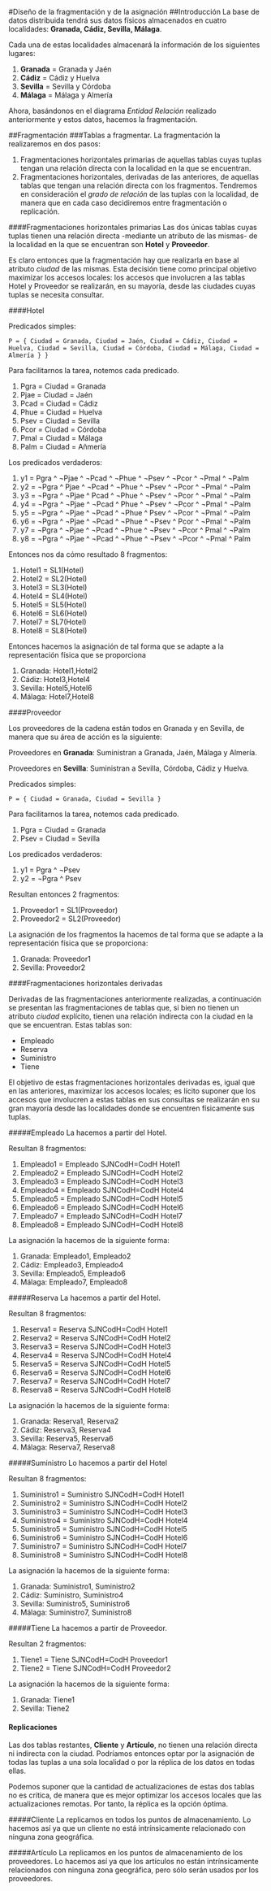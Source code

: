#Diseño de la fragmentación y de la asignación
##Introducción
La base de datos distribuida tendrá sus datos físicos almacenados en cuatro localidades: **Granada, Cádiz, Sevilla, Málaga**.

Cada una de estas localidades almacenará la información de los siguientes lugares:

1. **Granada** = Granada y Jaén
2. **Cádiz** = Cádiz y Huelva
3. **Sevilla** = Sevilla y Córdoba
4. **Málaga** = Málaga y Almería

Ahora, basándonos en el diagrama *Entidad Relación* realizado anteriormente y estos datos, hacemos la fragmentación.

##Fragmentación
###Tablas a fragmentar.
La fragmentación la realizaremos en dos pasos:

1. Fragmentaciones horizontales primarias de aquellas tablas cuyas tuplas tengan una relación directa con la localidad en la que se encuentran.
2. Fragmentaciones horizontales, derivadas de las anteriores, de aquellas tablas que tengan una relación directa con los fragmentos. Tendremos en consideración el *grado de relación* de las tuplas con la localidad, de manera que en cada caso decidiremos entre fragmentación o replicación.

####Fragmentaciones horizontales primarias
Las dos únicas tablas cuyas tuplas tienen una relación directa -mediante un atributo de las mismas- de la localidad en la que se encuentran son **Hotel** y **Proveedor**.

Es claro entonces que la fragmentación hay que realizarla en base al atributo *ciudad* de las mismas. Esta decisión tiene como principal objetivo maximizar los accesos locales: los accesos que involucren a las tablas Hotel y Proveedor se realizarán, en su mayoría, desde las ciudades cuyas tuplas se necesita consultar.

####Hotel

Predicados simples:

    P = { Ciudad = Granada, Ciudad = Jaén, Ciudad = Cádiz, Ciudad = Huelva, Ciudad = Sevilla, Ciudad = Córdoba, Ciudad = Málaga, Ciudad = Almería } }

Para facilitarnos la tarea, notemos cada predicado.

1. Pgra = Ciudad = Granada
2. Pjae = Ciudad = Jaén
3. Pcad = Ciudad = Cádiz
4. Phue = Ciudad = Huelva
5. Psev = Ciudad = Sevilla
6. Pcor = Ciudad = Córdoba
7. Pmal = Ciudad = Málaga
8. Palm = Ciudad = Añmería

Los predicados verdaderos:

1. y1 =   Pgra ^ ¬Pjae ^ ¬Pcad ^ ¬Phue ^ ¬Psev ^ ¬Pcor ^ ¬Pmal ^ ¬Palm
2. y2 =  ¬Pgra ^ Pjae ^ ¬Pcad ^ ¬Phue ^ ¬Psev ^ ¬Pcor ^ ¬Pmal ^ ¬Palm 
3. y3 =  ¬Pgra ^ ¬Pjae ^ Pcad ^ ¬Phue ^ ¬Psev ^ ¬Pcor ^ ¬Pmal ^ ¬Palm 
4. y4 =  ¬Pgra ^ ¬Pjae ^ ¬Pcad ^ Phue ^ ¬Psev ^ ¬Pcor ^ ¬Pmal ^ ¬Palm 
5. y5 =  ¬Pgra ^ ¬Pjae ^ ¬Pcad ^ ¬Phue ^ Psev ^ ¬Pcor ^ ¬Pmal ^ ¬Palm 
6. y6 =  ¬Pgra ^ ¬Pjae ^ ¬Pcad ^ ¬Phue ^ ¬Psev ^ Pcor ^ ¬Pmal ^ ¬Palm 
7. y7 =  ¬Pgra ^ ¬Pjae ^ ¬Pcad ^ ¬Phue ^ ¬Psev ^ ¬Pcor ^ Pmal ^ ¬Palm 
8. y8 =  ¬Pgra ^ ¬Pjae ^ ¬Pcad ^ ¬Phue ^ ¬Psev ^ ¬Pcor ^ ¬Pmal ^ Palm 

Entonces nos da cómo resultado 8 fragmentos:

1. Hotel1 = SL1(Hotel)
2. Hotel2 = SL2(Hotel)
3. Hotel3 = SL3(Hotel)
4. Hotel4 = SL4(Hotel)
5. Hotel5 = SL5(Hotel)
6. Hotel6 = SL6(Hotel)
7. Hotel7 = SL7(Hotel)
8. Hotel8 = SL8(Hotel)

Entonces hacemos la asignación de tal forma que se adapte a la representación física que se proporciona

1. Granada: Hotel1,Hotel2
2. Cádiz: Hotel3,Hotel4
3. Sevilla: Hotel5,Hotel6
4. Málaga: Hotel7,Hotel8

####Proveedor

Los proveedores de la cadena están todos en Granada y en Sevilla, de manera que su área de acción es la siguiente:

Proveedores en **Granada**: Suministran a Granada, Jaén, Málaga y Almería.

Proveedores en **Sevilla**: Suministran a Sevilla, Córdoba, Cádiz y Huelva.

Predicados simples:

    P = { Ciudad = Granada, Ciudad = Sevilla }

Para facilitarnos la tarea, notemos cada predicado.

1. Pgra = Ciudad = Granada
2. Psev = Ciudad = Sevilla

Los predicados verdaderos:

1. y1 =   Pgra ^ ¬Psev
2. y2 =  ¬Pgra ^ Psev

Resultan entonces 2 fragmentos:

1. Proveedor1 = SL1(Proveedor)
2. Proveedor2 = SL2(Proveedor)

La asignación de los fragmentos la hacemos de tal forma que se adapte a la representación física que se proporciona:

1. Granada: Proveedor1
2. Sevilla: Proveedor2

####Fragmentaciones horizontales derivadas

Derivadas de las fragmentaciones anteriormente realizadas, a continuación se presentan las fragmentaciones de tablas que, si bien no tienen un atributo *ciudad* explícito, tienen una relación indirecta con la ciudad en la que se encuentran. Estas tablas son:

* Empleado
* Reserva
* Suministro
* Tiene

El objetivo de estas fragmentaciones horizontales derivadas es, igual que en las anteriores, maximizar los accesos locales; es lícito suponer que los accesos que involucren a estas tablas en sus consultas se realizarán en su gran mayoría desde las localidades donde se encuentren físicamente sus tuplas.

#####Empleado
La hacemos a partir del Hotel.

Resultan 8 fragmentos:

1. Empleado1 = Empleado SJNCodH=CodH Hotel1
2. Empleado2 = Empleado SJNCodH=CodH Hotel2
3. Empleado3 = Empleado SJNCodH=CodH Hotel3
4. Empleado4 = Empleado SJNCodH=CodH Hotel4
5. Empleado5 = Empleado SJNCodH=CodH Hotel5
6. Empleado6 = Empleado SJNCodH=CodH Hotel6
7. Empleado7 = Empleado SJNCodH=CodH Hotel7
8. Empleado8 = Empleado SJNCodH=CodH Hotel8

La asignación la hacemos de la siguiente forma:

1. Granada: Empleado1, Empleado2
2. Cádiz: Empleado3, Empleado4
3. Sevilla: Empleado5, Empleado6
4. Málaga: Empleado7, Empleado8

#####Reserva
La hacemos a partir del Hotel.

Resultan 8 fragmentos:

1. Reserva1 = Reserva SJNCodH=CodH Hotel1
2. Reserva2 = Reserva SJNCodH=CodH Hotel2
3. Reserva3 = Reserva SJNCodH=CodH Hotel3
4. Reserva4 = Reserva SJNCodH=CodH Hotel4
5. Reserva5 = Reserva SJNCodH=CodH Hotel5
6. Reserva6 = Reserva SJNCodH=CodH Hotel6
7. Reserva7 = Reserva SJNCodH=CodH Hotel7
8. Reserva8 = Reserva SJNCodH=CodH Hotel8

La asignación la hacemos de la siguiente forma:

1. Granada: Reserva1, Reserva2
2. Cádiz: Reserva3, Reserva4
3. Sevilla: Reserva5, Reserva6
4. Málaga: Reserva7, Reserva8


#####Suministro
Lo hacemos a partir del Hotel

Resultan 8 fragmentos:

1. Suministro1 = Suministro SJNCodH=CodH Hotel1
2. Suministro2 = Suministro SJNCodH=CodH Hotel2
3. Suministro3 = Suministro SJNCodH=CodH Hotel3
4. Suministro4 = Suministro SJNCodH=CodH Hotel4
5. Suministro5 = Suministro SJNCodH=CodH Hotel5
6. Suministro6 = Suministro SJNCodH=CodH Hotel6
7. Suministro7 = Suministro SJNCodH=CodH Hotel7
8. Suministro8 = Suministro SJNCodH=CodH Hotel8

La asignación la hacemos de la siguiente forma:

1. Granada: Suministro1, Suministro2
2. Cádiz: Suministro, Suministro4
3. Sevilla: Suministro5, Suministro6
4. Málaga: Suministro7, Suministro8

#####Tiene
La hacemos a partir de Proveedor.

Resultan 2 fragmentos:

1. Tiene1 = Tiene SJNCodH=CodH Proveedor1
2. Tiene2 = Tiene SJNCodH=CodH Proveedor2

La asignación la hacemos de la siguiente forma:

1. Granada: Tiene1
2. Sevilla: Tiene2

#### Replicaciones

Las dos tablas restantes, **Cliente** y **Artículo**, no tienen una relación directa ni indirecta con la ciudad. Podríamos entonces optar por la asignación de todas las tuplas a una sola localidad o por la réplica de los datos en todas ellas.

Podemos suponer que la cantidad de actualizaciones de estas dos tablas no es crítica, de manera que es mejor optimizar los accesos locales que las actualizaciones remotas. Por tanto, la réplica es la opción óptima.

#####Cliente
La replicamos en todos los puntos de almacenamiento. Lo hacemos así ya que un cliente no está intrínsicamente relacionado con ninguna zona geográfica.

#####Artículo
La replicamos en los puntos de almacenamiento de los proveedores. Lo hacemos así ya que los artículos no están intrínsicamente relacionados con ninguna zona geográfica, pero sólo serán usados por los proveedores.